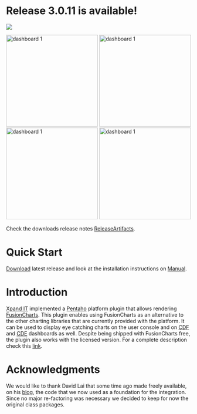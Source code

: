 # Release 3.0.11 is available! #

[![](http://img215.imageshack.us/img215/2140/downloadnoversion.png)](http://xpand-it.com/en/solutions-en/pentaho-fusioncharts-plugin-en)

<img src='http://img141.imageshack.us/img141/674/dashboard5.png'  alt='dashboard 1' width='250px' />
<img src='http://img52.imageshack.us/img52/488/dashboard4.png'    alt='dashboard 1' width='250px' />
<img src='http://img515.imageshack.us/img515/3138/fusionmaps.png' alt='dashboard 1' width='250px' />
<img src='http://imageshack.us/a/img259/5381/fusionanalyzer.jpg'  alt='dashboard 1' width='250px' />

Check the downloads release notes [ReleaseArtifacts](https://github.com/xpandit/pentaho-fc-plugin/wiki/ReleaseArtifacts).

# Quick Start #
[Download](http://xpand-it.com/en/solutions-en/pentaho-fusioncharts-plugin-en) latest release and look at the installation instructions on [Manual](https://github.com/xpandit/pentaho-fc-plugin/wiki/Manual).

# Introduction #
[Xpand IT](http://xpand-it.com/) implemented a [Pentaho](http://sourceforge.net/projects/pentaho/) platform plugin that allows rendering [FusionCharts](http://www.fusioncharts.com/). This plugin enables using FusionCharts as an alternative to the other charting libraries that are currently provided with the platform.
It can be used to display eye catching charts on the user console and on [CDF](http://www.webdetails.pt/ctools/cdf/) and [CDE](http://www.webdetails.pt/ctools/cde/) dashboards as well. Despite being shipped with FusionCharts free, the plugin also works with the licensed version. For a complete description check this [link](http://www.xpand-it.com/fusioncharts).

# Acknowledgments #
We would like to thank David Lai that some time ago made freely available, on his [blog](http://davidlai101.com/blog/), the code that we now used as a foundation for the integration. Since no major re-factoring was necessary we decided to keep for now the original class packages.
